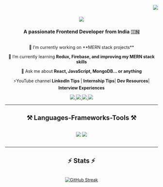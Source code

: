 <img align="right" src="https://visitor-badge.laobi.icu/badge?page_id=Adityakulkarni023.Adityakulkarni023" />

<h1 align="center">
    <img src="https://readme-typing-svg.herokuapp.com/?font=Righteous&size=35&center=true&vCenter=true&width=500&height=70&duration=4000&lines=Hi+There!+👋;+I'm+Aditya+Kulkarni!;" />
</h1>

<h3 align="center">A passionate Frontend Developer from India 🇮🇳</h3>

<br/>

<div align="center">
🔭 I’m currently working on **MERN stack projects**

🌱 I’m currently learning **Redux, Firebase, and improving my MERN stack skills**

 💬 Ask me about **React, JavaScript, MongoDB... or anything**

 ⚡YouTube channel **LinkedIn Tips** | **Internship Tips**| **Dev Resources**| **Interview Experiences**
</div>

<div align="center"> 
  <a href="mailto:adityakulkarni023@gmail.com">
    <img src="https://img.shields.io/badge/Gmail-333333?style=for-the-badge&logo=gmail&logoColor=red" />
  </a>
  <a href="https://www.linkedin.com/in/aditya-kulkarni23/" target="_blank">
    <img src="https://img.shields.io/badge/LinkedIn-0077B5?style=for-the-badge&logo=linkedin&logoColor=white" />
  </a>
  <a href="https://adityafolio023.netlify.app/" target="_blank">
    <img src="https://img.shields.io/badge/Portfolio-FF5722?style=for-the-badge&logo=todoist&logoColor=white" />
  </a>
  <a href="https://www.youtube.com/@AdityaKulkarni23" target="_blank">
    <img src="https://img.shields.io/badge/YouTube-FF0000?style=for-the-badge&logo=youtube&logoColor=white" />
  </a>
</div>

<hr/>

<h2 align="center">⚒️ Languages-Frameworks-Tools ⚒️</h2>
<br/>
<div align="center">
    <img src="https://skillicons.dev/icons?i=react,bootstrap,html,css,vscode,github,figma,tailwind,git,npm" />
    <img src="https://skillicons.dev/icons?i=nodejs,javascript,typescript,express,firebase,mongodb,mysql" /><br>
</div>
<br/>
<hr/>
<h2 align="center">⚡ Stats ⚡</h2>
<br/>
<div align="center">
<a href="https://git.io/streak-stats"><img src="https://streak-stats.demolab.com?user=AdityaKulkarni023&theme=solarized-light" alt="GitHub Streak" /></a>
</div>
